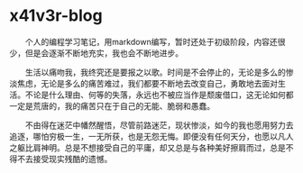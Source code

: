 # x41v3r-blog

&emsp;&emsp;个人的编程学习笔记，用markdown编写，暂时还处于初级阶段，内容还很少，但是会逐渐不断地充实，我也会不断地进步。  

&emsp;&emsp;生活以痛吻我，我终究还是要报之以歌。时间是不会停止的，无论是多么的惨淡焦虑，无论是多么的痛苦难过，我们都要不断地去改变自己，勇敢地去面对生活。不论是什么理由、何等的失落，永远也不被应当作是颓废借口，这无论如何都一定是荒唐的，我的痛苦只在于自己的无能、脆弱和愚蠢。  

&emsp;&emsp;不由得在迷茫中幡然醒悟，尽管前路迷茫，现状惨淡，如今的我也愿用努力去追逐，哪怕穷极一生，一无所获，也是无怨无悔。即便没有任何天分，也愿以凡人之躯比肩神明。总是不想接受自己的平庸，却又总是与各种美好擦肩而过，总是不得不去接受现实残酷的遗憾。
